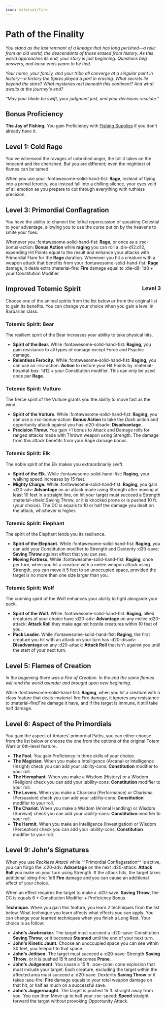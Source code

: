 ```yaml
---
icon: material/fire
---
```


# Path of the Finality

*You stand as the last remnant of a lineage that has long  perished—a relic from an old world, the descendants of those erased from history. As this world approaches its end, your story is just beginning. Questions beg answers, and loose ends yearn to be tied.* 

*Your name, your family, and your tribe all converge at a singular point in history—a history the Spires played a part in erasing. What secrets lie beyond the stars? What mysteries rest beneath this continent? And what awaits at the journey's end?*

<p style="text-align: center;">

<i> “May your blade be swift, your judgment just, and your decisions resolute.” </i>

</p>

## Bonus Proficiency

**The Joy of Fishing.** You gain Proficiency with [Fishing Supplies](../../equipment/tools/artisan-tools.md#fishing-supplies) if you don't already have it.

## Level 1: Cold Rage

You've witnessed the ravages of unbridled anger, the toll it takes on the innocent and the cherished. But you are different; even the mightiest of flames can be tamed.

When you use your :fontawesome-solid-hand-fist: **Rage**, instead of flying into a primal ferocity, you instead fall into a chilling silence, your eyes void of all emotion as you prepare to cut through everything with ruthless precision.

## Level 3: Primordial Conflagration 

You have the ability to channel the lethal repercussion of speaking Celestial to your advantage, allowing you to use the curse put on by the heavens to smite your foes.

Whenever you :fontawesome-solid-hand-fist: **Rage**, or once as a :rsc-bonus-action: **Bonus Action** while **raging** you can roll a :die-d12:d12, expending Hit Points equal to the result and enhance your attacks with Primordial Flare for the **Rage** duration. Whenever you hit a creature with a weapon attack that benefits from your :fontawesome-solid-hand-fist: **Rage** damage, it deals extra :material-fire: **Fire** damage equal to :die-d8: 1d8 + your Constitution Modifier.

## Improved Totemic Spirit <span style="float:right;"> <small> Level 3 </small> </span>

Choose one of the animal spirits from the list below or from the original list to gain its benefits. You can change your choice when you gain a level in Barbarian class.

### Totemic Spirit: Bear
    
The resilient spirit of the Bear increases your ability to take physical hits.

- **Spirit of the Bear.** While :fontawesome-solid-hand-fist: **Raging**, you gain resistance to all types of damage except Force and Psychic damage.
- **Relentless Ferocity.** While :fontawesome-solid-hand-fist: **Raging**, you can use an :rsc-action: **Action** to  restore your Hit Points by :material-hospital-box: 1d12 + your Constitution modifier. This can only be used once per **Rage**.

### Totemic Spirit: Vulture
    
The fierce spirit of the Vulture grants you the ability to move fast as the wind. 

- **Spirit of the Vulture.** While :fontawesome-solid-hand-fist: **Raging**, you can use a :rsc-bonus-action: **Bonus Action** to take the *Dash* action and opportunity attack against you has :d20-disadv: **Disadvantage**.
- **Precision Throw.** You gain +1 bonus to Attack and Damage rolls for ranged attacks made with Thrown weapon using Strength. The damage from this attack benefits from your Rage damage bonus.

### Totemic Spirit: Elk

The noble spirit of the Elk makes you extraordinarily swift. 

- **Spirit of the Elk.** While :fontawesome-solid-hand-fist: **Raging**, your walking speed increases by 15 feet.
- **Mighty Charge.** While :fontawesome-solid-hand-fist: **Raging**, you gain :d20-adv: **Advantage** on an attack made using Strength after moving at least 10 feet in a straight line, on hit your target must succeed a Strength :material-shield:Saving Throw, or it is knocked prone or is pushed 10 ft. (your choice). The DC is equals to 10 or half the damage you dealt on the attack, whichever is higher.

### Totemic Spirit: Elephant

The spirit of the Elephant lends you its resilience. 

- **Spirit of the Elephant.** While :fontawesome-solid-hand-fist: **Raging**, you can add your Constitution modifier to Strength and Dexterity :d20-save: **Saving Throw** against effect that you can see.
- **Moving Fortress.** While :fontawesome-solid-hand-fist: **Raging**, once per turn, when you hit a creature with a melee weapon attack using Strength, you can move it 5 feet to an unoccupied space, provided the target is no more than one size larger than you.

### Totemic Spirit: Wolf
    
The cunning spirit of the Wolf enhances your ability to fight alongside your pack. 

- **Spirit of the Wolf.** While :fontawesome-solid-hand-fist: **Raging**, allied creatures of your choice have :d20-adv: **Advantage** on any melee :d20-attack: **Attack Roll** they make against hostile creatures within 10 feet of you.
- **Pack Leader.** While :fontawesome-solid-hand-fist: **Raging**, the first creature you hit with an attack on your turn has :d20-disadv: **Disadvantage** on any :d20-attack: **Attack Roll** that isn't against you until the start of your next turn.

## Level 5: Flames of Creation 

*In the beginning there was a Fire of Creation. In the end the same flames will rend the world asunder and brought upon new beginning.*

While :fontawesome-solid-hand-fist: **Raging**, when you hit a creature with a class feature that deals :material-fire:Fire damage, it ignores any resistance to :material-fire:Fire damage it have, and if the target is immune, it still take half damage.

## Level 6: Aspect of the Primordials

You gain the aspect of Antares’ primordial Paths, you can either choose from the list below or choose the one from the options of the original Totem Warrior 6th-level feature.

- **The Fool.** You gain Proficiency in three skills of your choice.
- **The Magician.** When you make a Intelligence (Arcana) or Intelligence (Insight) check you can add your :ability-cons: **Constitution** modifier to your roll.
- **The Hierophant.** When you make a Wisdom (History) or a Wisdom (Religion) check you can add your :ability-cons: **Constitution**  modifier to your roll.
- **The Lovers.** When you make a Charisma (Performance) or Charisma (Persuasion) check you can add your :ability-cons: **Constitution**  modifier to your roll.
- **The Chariot.** When you make a Wisdom (Animal Handling) or Wisdom (Survival) check you can add your :ability-cons: **Constitution**  modifier to your roll.
- **The Hermit.** When you make an Intelligence (Investigation) or Wisdom (Perception) check you can add your :ability-cons: **Constitution**  modifier to your roll.

## Level 9: John's Signatures

When you use *Reckless Attack* while ^^Primordial Conflagaration^^ is active, you can forgo the :d20-adv: **Advantage** on the next :d20-attack: **Attack Roll** you make on your turn using Strength. If the attack hits, the target takes additional :dmg-fire: 1d8 **Fire** damage and you can cause an additional effect of your choice. 

When an effect requires the target to make a :d20-save: **Saving Throw**, the DC is equals 8 + Constitution Modifier + Proficiency Bonus

**Technique.** When you gain this feature, you learn 2 techniques from the list below. What technique you learn affects what effects you can apply. You can change your learned techniques when you finish a Long Rest. Your choice is as follow:

- **John's Jawbreaker.** The target must succeed a :d20-save: Constitution **Saving Throw**, or it becomes **Stunned** until the end of your next turn.
- **John's Kinetic Jaunt.** Choose an unoccupied space you can see within 30 feet, you teleport to that space.
- **John's Jettison.** The target must succeed a :d20-save: Strength **Saving Throw**, or it is pushed 15 ft and becomes **Prone**.
- **John's Judgement.** You cause a 15 ft. :aoe-cone: cone explosion that must include your target. Each creature, excluding the target within the affected area must succeed a :d20-save: Dexterity **Saving Throw** or it takes :aoe-fire: **Fire** damage equals to your total weapon damage on that hit, or half as much on a successful save.
- **John's Juggernaught.** The target is pushed 15 ft. straight away from you. You can then Move up to half your :rsc-speed: **Speed** straight torward the target without provoking Opportunity Attack.    